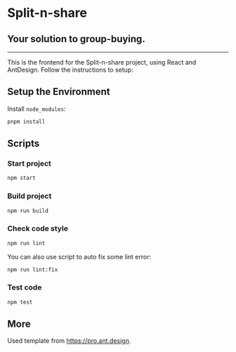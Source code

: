 # Split-n-share
## Your solution to group-buying.
---

This is the frontend for the Split-n-share project, using React and AntDesign. Follow the instructions to setup:

## Setup the Environment

Install `node_modules`:

```bash
pnpm install
```

## Scripts

### Start project

```bash
npm start
```

### Build project

```bash
npm run build
```

### Check code style

```bash
npm run lint
```

You can also use script to auto fix some lint error:

```bash
npm run lint:fix
```

### Test code

```bash
npm test
```

## More

Used template from https://pro.ant.design.